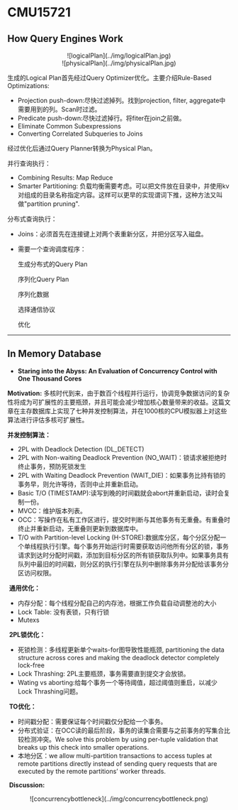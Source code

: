# CMU15721

## How Query Engines Work

<center>
  ![logicalPlan](../img/logicalPlan.jpg)
  <br>
</center>

<center>
  ![physicalPlan](../img/physicalPlan.jpg)
  <br>
</center>

生成的Logical Plan首先经过Query Optimizer优化。主要介绍Rule-Based Optimizations:

- Projection push-down:尽快过滤掉列。找到projection, filter, aggregate中需要用到的列。Scan时过滤。
- Predicate push-down:尽快过滤掉行。将fiter在join之前做。
- Eliminate Common Subexpressions
- Converting Correlated Subqueries to Joins

经过优化后通过Query Planner转换为Physical Plan。

并行查询执行：

- Combining Results: Map Reduce
- Smarter Partitioning: 负载均衡需要考虑。可以把文件放在目录中，并使用kv对组成的目录名称指定内容。这样可以更早的实现谓词下推，这种方法又叫做"partition pruning".

分布式查询执行：

- Joins：必须首先在连接键上对两个表重新分区，并把分区写入磁盘。
- 需要一个查询调度程序：
  
  生成分布式的Query Plan
  
  序列化Query Plan
  
  序列化数据
  
  选择通信协议
  
  优化

------

## In Memory Database

- **Staring into the Abyss: An Evaluation of Concurrency Control with One Thousand Cores**

**Motivation:** 多核时代到来，由于数百个线程并行运行，协调竞争数据访问的复杂性将成为可扩展性的主要瓶颈，并且可能会减少增加核心数量带来的收益。这篇文章在主存数据库上实现了七种并发控制算法，并在1000核的CPU模拟器上对这些算法进行评估多核可扩展性。

**并发控制算法：**

- 2PL with Deadlock Detection (DL_DETECT)
- 2PL with Non-waiting Deadlock Prevention (NO_WAIT)：锁请求被拒绝时终止事务，预防死锁发生
- 2PL with Waiting Deadlock Prevention (WAIT_DIE)：如果事务比持有锁的事务早，则允许等待，否则中止并重新启动。
- Basic T/O (TIMESTAMP):读写到晚的时间戳就会abort并重新启动，读时会复制一份。
- MVCC：维护版本列表。
- OCC：写操作在私有工作区进行，提交时判断与其他事务有无重叠。有重叠时终止并重新启动，无重叠则更新到数据库中。
- T/O with Partition-level Locking (H-STORE):数据库分区，每个分区分配一个单线程执行引擎。每个事务开始运行时需要获取访问他所有分区的锁，事务请求到达时分配时间戳，添加到目标分区的所有锁获取队列中。如果事务具有队列中最旧的时间戳，则分区的执行引擎在队列中删除事务并分配给该事务分区访问权限。

​	**通用优化：**

- 内存分配：每个线程分配自己的内存池，根据工作负载自动调整池的大小
- Lock Table: 没有表锁，只有行锁
- Mutexs

​	**2PL锁优化：**

- 死锁检测：多线程更新单个waits-for图导致性能瓶颈, partitioning the data structure across cores and making the deadlock detector completely lock-free
- Lock Thrashing: 2PL主要瓶颈，事务需要直到提交才会放锁。
- Wating vs aborting:给每个事务一个等待阈值，超过阈值则重启，以减少Lock Thrashing问题。

​	**TO优化：**

- 时间戳分配：需要保证每个时间戳仅分配给一个事务。
- 分布式验证：在OCC读的最后阶段，事务的读集合需要与之前事务的写集合比较检测冲突。We solve this problem by using per-tuple validation that breaks up this check into smaller operations.
- 本地分区：we allow multi-partition transactions to access tuples at remote partitions directly instead of sending query requests that are executed by the remote partitions’ worker threads. 

​	**Discussion:**

<center>
  ![concurrencybottleneck](../img/concurrencybottleneck.png)
  <br>
</center>

